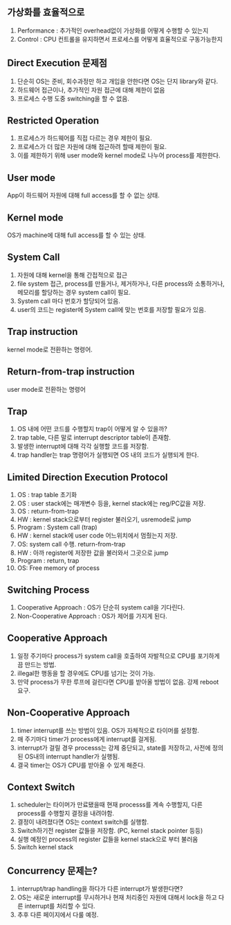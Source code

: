 ## 가상화를 효율적으로
1. Performance : 추가적인 overhead없이 가상화를 어떻게 수행할 수 있는지
2. Control : CPU 컨트롤을 유지하면서 프로세스를 어떻게 효율적으로 구동가능한지

## Direct Execution 문제점
1. 단순히 OS는 준비, 회수과정만 하고 개입을 안한다면 OS는 단지 library와 같다.
2. 하드웨어 접근이나, 추가적인 자원 접근에 대해 제한이 없음
3. 프로세스 수행 도중 switching을 할 수 없음. 

## Restricted Operation
1. 프로세스가 하드웨어를 직접 다르는 경우 제한이 필요.
2. 프로세스가 더 많은 자원에 대해 접근하려 할때 제한이 필요.
3. 이를 제한하기 위해 user mode와 kernel mode로 나누어 process를 제한한다.

## User mode
App이 하드웨어 자원에 대해 full access를 할 수 없는 상태.

## Kernel mode
OS가 machine에 대해 full access를 할 수 있는 상태.

## System Call
1. 자원에 대해 kernel을 통해 간접적으로 접근
2. file system 접근, process를 만들거나, 제거하거나, 다른 process와 소통하거나, 메모리를 할당하는 경우 system call이 필요.
3. System call 마다 번호가 할당되어 있음.
4. user의 코드는 register에 System call에 맞는 번호를 저장할 필요가 있음.

## Trap instruction
kernel mode로 전환하는 명령어.

## Return-from-trap instruction
user mode로 전환하는 명령어

## Trap
1. OS 내에 어떤 코드를 수행할지 trap이 어떻게 알 수 있을까?
2. trap table, 다른 말로 interrupt descriptor table이 존재함.
3. 발생한 interrupt에 대해 각각 실행할 코드를 저장함.
4. trap handler는 trap 명령어가 실행되면 OS 내의 코드가 실행되게 한다.

## Limited Direction Execution Protocol
1. OS : trap table 초기화
2. OS : user stack에는 매개변수 등을, kernel stack에는 reg/PC값을 저장. 
3. OS : return-from-trap
4. HW : kernel stack으로부터 register 불러오기, usremode로 jump
5. Program : System call (trap)
6. HW : kernel stack에 user code 어느위치에서 멈췄는지 저장.
7. OS: system call 수행. return-from-trap
8. HW : 아까 register에 저장한 값을 불러와서 그곳으로 jump
9. Program : return, trap
10. OS: Free memory of process

## Switching Process
1. Cooperative Approach : OS가 단순히 system call을 기다린다.
2. Non-Cooperative Approach : OS가 제어를 가지게 된다.

## Cooperative Approach
1. 일정 주기마다 process가 system call을 호출하여 자발적으로 CPU를 포기하게끔 만드는 방법.
2. illegal한 행동을 할 경우에도 CPU를 넘기는 것이 가능.
3. 만약 process가 무한 루프에 걸린다면 CPU를 받아올 방법이 없음. 강제 reboot 요구.

## Non-Cooperative Approach
1. timer interrupt를 쓰는 방법이 있음. OS가 자체적으로 타이머를 설정함.
2. 매 주기마다 timer가 process에게 interrupt를 걸게됨.
3. interrupt가 걸릴 경우 processs는 강제 중단되고, state를 저장하고, 사전에 정의된 OS내의 interrupt handler가 실행됨.
4. 결국 timer는 OS가 CPU를 받아올 수 있게 해준다.

## Context Switch
1. scheduler는 타이머가 만료됐을때 현재 processs를 계속 수행할지, 다른 process를 수행할지 결정을 내려야함.
2. 결정이 내려졌다면 OS는 context switch를 실행함.
3. Switch하기전 register 값들을 저장함. (PC, kernel stack pointer 등등)
4. 실행 예정인 process의 register 값들을 kernel stack으로 부터 불러옴
5. Switch kernel stack

## Concurrency 문제는?
1. interrupt/trap handling을 하다가 다른 interrupt가 발생한다면?
2. OS는 새로운 interrupt를 무시하거나 현재 처리중인 자원에 대해서 lock을 하고 다른 interrupt를 처리할 수 있다.
3. 추후 다른 페이지에서 다룰 예정.

